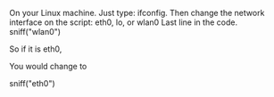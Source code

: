 On your Linux machine.
Just type: ifconfig.
Then change the network interface on the script: eth0, lo, or wlan0
Last line in the code.
sniff("wlan0")

So if it is eth0, 

You would change to 

sniff("eth0")

